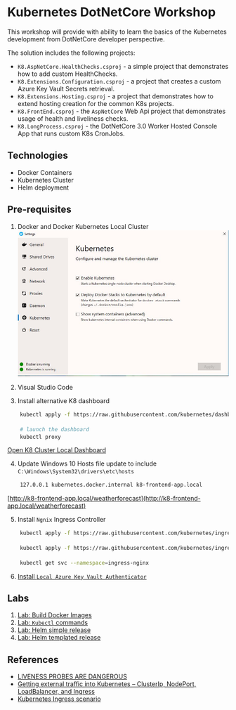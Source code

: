 # Kubernetes DotNetCore Workshop

This workshop will provide with ability to learn the basics of the Kubernetes development from DotNetCore developer perspective.

The solution includes the following projects:

- `K8.AspNetCore.HealthChecks.csproj` - a simple project that demonstrates how to add custom HealthChecks.
- `K8.Extensions.Configuration.csproj` - a project that creates a custom Azure Key Vault Secrets retrieval.
- `K8.Extensions.Hosting.csproj` - a project that demonstrates how to extend hosting creation for the common K8s projects.
- `K8.FrontEnd.csproj` - the `AspNetCore` Web Api project that demonstrates usage of health and liveliness checks.
- `K8.LongProcess.csproj` - the DotNetCore 3.0 Worker Hosted Console App that runs custom K8s CronJobs.

## Technologies

- Docker Containers
- Kubernetes Cluster
- Helm deployment

## Pre-requisites

1. Docker and Docker Kubernetes Local Cluster
![Windows 10 Kubernetes local cluster](./docs/img/win10-docker-k8s-local-cluster.jpg)

2. Visual Studio Code

3. Install alternative K8 dashboard

```bash
    kubectl apply -f https://raw.githubusercontent.com/kubernetes/dashboard/v1.10.1/src/deploy/alternative/kubernetes-dashboard.yaml

    # launch the dashboard
    kubectl proxy
```

[Open K8 Cluster Local Dashboard](http://localhost:8001/api/v1/namespaces/kube-system/services/http:kubernetes-dashboard:/proxy/#!/overview?namespace=default)

4. Update Windows 10 Hosts file update to include `C:\Windows\System32\drivers\etc\hosts`

```txt
    127.0.0.1 kubernetes.docker.internal k8-frontend-app.local
```

[http://k8-frontend-app.local/weatherforecast](http://k8-frontend-app.local/weatherforecast)

5. Install `Ngnix` Ingress Controller

```bash
    kubectl apply -f https://raw.githubusercontent.com/kubernetes/ingress-nginx/nginx-0.24.1/deploy/mandatory.yaml

    kubectl apply -f https://raw.githubusercontent.com/kubernetes/ingress-nginx/nginx-0.24.1/deploy/provider/cloud-generic.yaml

    kubectl get svc --namespace=ingress-nginx
```

6. [Install `Local Azure Key Vault Authenticator`](./docs/azure-vault.md)

## Labs

1. [Lab: Build Docker Images](./docs/docker.md)
2. [Lab: `Kubectl` commands](./docs/kubectl.md)
3. [Lab:  Helm simple release](./docs/helm-simple.md)
4. [Lab:  Helm templated release](./docs/helm-templated.md)

## References

- [LIVENESS PROBES ARE DANGEROUS](https://srcco.de/posts/kubernetes-liveness-probes-are-dangerous.html)
- [Getting external traffic into Kubernetes – ClusterIp, NodePort, LoadBalancer, and Ingress](https://www.ovh.com/blog/getting-external-traffic-into-kubernetes-clusterip-nodeport-loadbalancer-and-ingress/)
- [Kubernetes Ingress scenario](https://codeburst.io/replicate-kubernetes-ingress-locally-with-docker-compose-2872e650af6b)